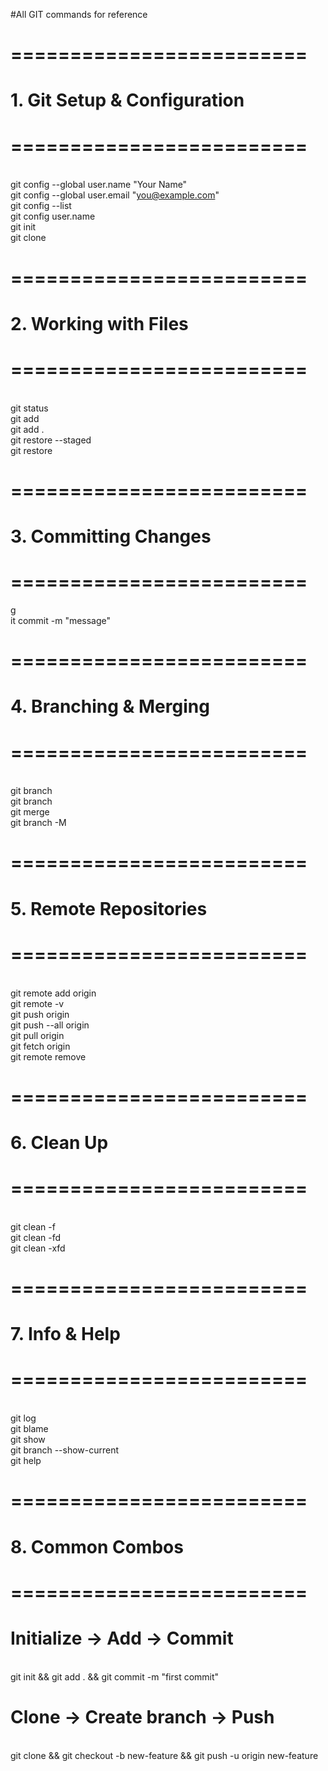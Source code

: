 #All GIT commands for reference
# =========================
# 1. Git Setup & Configuration
# =========================
<br>git config --global user.name "Your Name"
<br>git config --global user.email "you@example.com"
<br>git config --list
<br>git config user.name
<br>git init
<br>git clone <url>

# =========================
# 2. Working with Files
# =========================
<br>git status
<br>git add <file>
<br>git add .
<br>git restore --staged <file>
<br>git restore <file>

# =========================
# 3. Committing Changes
# =========================
g<br>it commit -m "message"

# =========================
# 4. Branching & Merging
# =========================
<br>git branch
<br>git branch <name>
<br>git merge <branch>
<br>git branch -M <new-name>

# =========================
# 5. Remote Repositories
# =========================
<br>git remote add origin <url>
<br>git remote -v
<br>git push origin <branch>
<br>git push --all origin
<br>git pull origin <branch>
<br>git fetch origin
<br>git remote remove <name>
<br>
# =========================
# 6. Clean Up
# =========================
<br>git clean -f
<br>git clean -fd
<br>git clean -xfd

# =========================
# 7. Info & Help
# =========================
<br>git log <file>
<br>git blame <file>
<br>git show
<br>git branch --show-current
<br>git help <command>

# =========================
# 8. Common Combos
# =========================
# Initialize → Add → Commit
<br>git init && git add . && git commit -m "first commit"

# Clone → Create branch → Push
<br>git clone <url> && git checkout -b new-feature && git push -u origin new-feature

